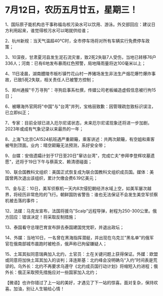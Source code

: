 # 7月12日，农历五月廿五，星期三！

1、国际原子能机构总干事称福岛核污染水可以饮用、游泳。外交部回应：建议日方利用起来，谁觉得核污水可以喝就供给谁；

2、杭州新规：当天气温超40℃时，全市停车场将对所有车辆实行免费停车政策；

3、10深夜，甘肃夏河县发生泥石流灾害，致2死2失联7人受伤，当地已转移76户336人；河南：已有6地发布暴雨红色预警，局地降雨量将达100毫米以上；

4、11日凌晨，湖南醴陵市板杉镇竹花山村一养猪场发生非法生产烟花爆竹爆炸事故，已致5死2失联，相关责任人已被警方控制；

5、郑州通报"千万寻狗"：寻狗启事系杜撰，传媒公司老板编造虚假信息被行拘15日；

6、被曝海外官网将"中国"与"台湾"并列，宝格丽致歉：因管理疏忽致标识误注，已立即纠正；

7、专家：目前全球已进入厄尔尼诺状态，未来厄尔尼诺现象还将进一步加剧，2023年或成有气象记录以来最热的一年；

8、上海飞北京CA1524航班遇严重颠簸，乘客讲述：共两次颠簸，有空姐和乘客被甩到顶面。业内：晴空颠簸无法预测，系好安全带；

9、台媒：安倍遗孀计划于17日至20日"窜访台湾"，完成亡夫"参拜李登辉坟墓遗愿"，还将于19日下午与蔡英文、赖清德碰面；

10、联合国教科文组织：美国正式恢复成为联合国教科文组织成员国。媒体：美国曾两次退出该组织，累计欠缴会费6.19亿美元；

11、金与正：10日，美军侦察机一天内8次侵犯朝经济水域上空，如美军屡次越界，将经历非常危险的飞行。朝鲜国防省警告：谁也无法保证不会发生美空军侦察机被击落的事件；

12、法媒：马克龙宣布，法国将援乌"Scalp"远程导弹，射程为250-300公里。俄方回应：错误决定！将采取反制措施；

13、泰国看守总理巴育宣布辞去泰国建国党党职，并退出政坛；

14、外媒：当地10日，一名曾在黑海指挥潜艇，并出现在乌克兰"黑名单"的俄军官在俄南部城市晨跑时被枪杀，俄声称已拘留嫌疑人；

15、土耳其拟同意瑞典加入北约，土官员：土在关键问题上获得保证。外媒：欧盟或同意将加快土耳其加入的谈判；泽连斯基：北约峰会没明确乌“入约”时间表是荒谬的。乌外长：北约不再要求乌遵守《北约成员国行动计划》将缩短入约进程；俄外长：俄正采取预先措施应对一些国家加入北约；



【微语】也许你错过了上一站的美好，才遇见了下一站的惊喜。面对复杂，保持欢喜。加油，别让人生输给心情！

